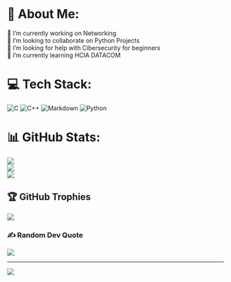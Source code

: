 # 💫 About Me:
🔭 I’m currently working on Networking<br>👯 I’m looking to collaborate on Python Projects<br>🤝 I’m looking for help with Cibersecurity for beginners<br>🌱 I’m currently learning HCIA DATACOM<br>


# 💻 Tech Stack:
![C](https://img.shields.io/badge/c-%2300599C.svg?style=flat&logo=c&logoColor=white) ![C++](https://img.shields.io/badge/c++-%2300599C.svg?style=flat&logo=c%2B%2B&logoColor=white) ![Markdown](https://img.shields.io/badge/markdown-%23000000.svg?style=flat&logo=markdown&logoColor=white) ![Python](https://img.shields.io/badge/python-3670A0?style=flat&logo=python&logoColor=ffdd54)
# 📊 GitHub Stats:
![](https://github-readme-stats.vercel.app/api?username=SORA00&theme=dark&hide_border=false&include_all_commits=true&count_private=true)<br/>
![](https://github-readme-streak-stats.herokuapp.com/?user=SORA00&theme=dark&hide_border=false)<br/>
![](https://github-readme-stats.vercel.app/api/top-langs/?username=SORA00&theme=dark&hide_border=false&include_all_commits=true&count_private=true&layout=compact)

## 🏆 GitHub Trophies
![](https://github-profile-trophy.vercel.app/?username=SORA00&theme=radical&no-frame=false&no-bg=false&margin-w=4)

### ✍️ Random Dev Quote
![](https://quotes-github-readme.vercel.app/api?type=horizontal&theme=tokyonight)

---
[![](https://visitcount.itsvg.in/api?id=SORA00&icon=2&color=0)](https://visitcount.itsvg.in)

<!-- Proudly created with GPRM ( https://gprm.itsvg.in ) -->